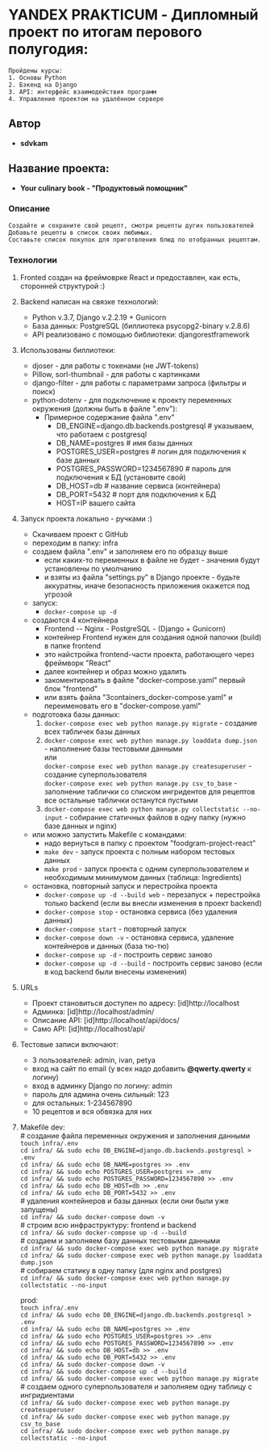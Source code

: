 # YANDEX PRAKTICUM - Дипломный проект по итогам перового полугодия:

    Пройдены курсы:
    1. Основы Python
    2. Бэкенд на Django
    3. API: интерфейс взаимодействия программ
    4. Управление проектом на удалённом сервере

## Автор

  * **sdvkam**

## Название проекта:

  * **Your culinary book - "Продуктовый помощник"**

### Описание

    Создайте и сохраните свой рецепт, смотри рецепты дугих пользователей
    Добавьте рецепты в список своих любимых.
    Составьте список покупок для приготвления блюд по отобранных рецептам.

### Технологии

1. Fronted создан на фреймоврке React и предоставлен, как есть, сторонней структурой :)
2. Backend написан на связке технологий:
    * Python v.3.7, Django v.2.2.19 + Gunicorn
    * База данных: PostgreSQL (биллиотека psycopg2-binary v.2.8.6)
    * API реализовано с помощью библиотеки: djangorestframework
3. Использованы биллиотеки:
    + djoser - для работы с токенами (не JWT-tokens)
    + Pillow, sorl-thumbnail - для работы с картинками
    + django-filter - для работы с параметрами запроса (фильтры и поиск)
    + python-dotenv - для подключение к проекту переменных окружения (должны быть в файле ".env"):
        * Примерное содержание файла ".env"
            * DB_ENGINE=django.db.backends.postgresql # указываем, что работаем с postgresql
            * DB_NAME=postgres # имя базы данных
            * POSTGRES_USER=postgres # логин для подключения к базе данных
            * POSTGRES_PASSWORD=1234567890 # пароль для подключения к БД (установите свой)
            * DB_HOST=db # название сервиса (контейнера)
            * DB_PORT=5432 # порт для подключения к БД
            * HOST=IP вашего сайта
    
4. Запуск проекта локально - ручками :)
    + Скачиваем проект с GitHub
    + переходим в папку: infra
    + создаем файла ".env" и заполняем его по образцу выше
        * если каких-то переменных в файле не будет - значения будут установлены по умолчанию
        * и взяты из файла "settings.py" в Django проекте - будьте аккуратны, иначе безопасность приложения окажется под угрозой
    + запуск:
        * `docker-compose up -d`
    + создаются 4 контейнера
        *  Frontend -- Nginx - PostgreSQL - (Django + Gunicorn)
        *  контейнер Frontend нужен для создания одной папочки (build) в папке frontend
        *  это найстройка frontend-части проекта, работающего через фреймворк "React"
        *  далее контейнер и образ можно удалить
        *  закоментировать в файле "docker-compose.yaml" первый блок "frontend"
        *  или взять файла "3containers_docker-compose.yaml" и переименовать его в "docker-compose.yaml"
    + подготовка базы данных:
        1.  `docker-compose exec web python manage.py migrate` - создание всех табличек базы данных
        2.  `docker-compose exec web python manage.py loaddata dump.json` - наполнение базы тестовыми данными<br>
                или<br>
            `docker-compose exec web python manage.py createsuperuser` - создание суперпользователя<br>
            `docker-compose exec web python manage.py csv_to_base` - заполнение таблички со списком ингридентов для рецептов<br>
            все остальные таблички останутся пустыми
        3.  `docker-compose exec web python manage.py collectstatic --no-input` - собирание статичных файлов в одну папку (нужно базе данных и nginx)
    +  или можно запустить Makefile с командами:
        *  надо вернуться в папку с проектом "foodgram-project-react"
        * `make dev`   - запуск проекта с полным набором тестовых данных
        * `make prod`  - запуск проекта с одним суперпользователем и необходимым минимумом данных (таблица: Ingredients)
    +  остановка, повторный запуск и перестройка проекта
        * `docker-compose up -d --build web` - перезапуск + перестройка только backend (если вы внесли изменения в проект backend)
        * `docker-compose stop` - остановка сервиса (без удаления данных)
        * `docker-compose start` - повторный запуск
        * `docker-compose down -v` - остановка сервиса, удаление контейнеров и данных (база тю-тю)
        * `docker-compose up -d` - построить сервис заново
        * `docker-compose up -d --build` - построить сервис заново (если в код backend были внесены изменения)

5. URLs
    + Проект становиться доступен по адресу: [id]http://localhost
    + Админка: [id]http://localhost/admin/
    + Описание API: [id]http://localhost/api/docs/
    + Само API: [id]http://localhost/api/

6. Тестовые записи включают:
    + 3 пользователей: admin, ivan, petya
    + вход на сайт по email (у всех надо добавить **@qwerty.qwerty** к логину)
    + вход в админку Django по логину: admin
    + пароль для админа очень сильный: 123
    + для остальных: 1-234567890
    + 10 рецептов и вся обвязка для них

7. Makefile
    dev:<br>
        # создание файла переменных окружения и заполнения данными<br>
        `touch infra/.env`<br>
        `cd infra/ && sudo echo DB_ENGINE=django.db.backends.postgresql > .env`<br>
        `cd infra/ && sudo echo DB_NAME=postgres >> .env`<br>
        `cd infra/ && sudo echo POSTGRES_USER=postgres >> .env`<br>
        `cd infra/ && sudo echo POSTGRES_PASSWORD=1234567890 >> .env`<br>
        `cd infra/ && sudo echo DB_HOST=db >> .env`<br>
        `cd infra/ && sudo echo DB_PORT=5432 >> .env`<br>
        # удаления контейнеров и базы данных (если они были уже запущены)<br>
        `cd infra/ && sudo docker-compose down -v`<br>
        # строим всю инфраструктуру: frontend и backend<br>
        `cd infra/ && sudo docker-compose up -d --build`<br>
        # создаем и заполняем базу данных тестовыми данными<br>
        `cd infra/ && sudo docker-compose exec web python manage.py migrate`<br>
        `cd infra/ && sudo docker-compose exec web python manage.py loaddata dump.json`<br>
        # собираем статику в одну папку (для nginx and postgres)<br>
        `cd infra/ && sudo docker-compose exec web python manage.py collectstatic --no-input`<br>

    prod:<br>
        `touch infra/.env`<br>
        `cd infra/ && sudo echo DB_ENGINE=django.db.backends.postgresql > .env`<br>
        `cd infra/ && sudo echo DB_NAME=postgres >> .env`<br>
        `cd infra/ && sudo echo POSTGRES_USER=postgres >> .env`<br>
        `cd infra/ && sudo echo POSTGRES_PASSWORD=1234567890 >> .env`<br>
        `cd infra/ && sudo echo DB_HOST=db >> .env`<br>
        `cd infra/ && sudo echo DB_PORT=5432 >> .env`<br>
        `cd infra/ && sudo docker-compose down -v`<br>
        `cd infra/ && sudo docker-compose up -d --build`<br>
        `cd infra/ && sudo docker-compose exec web python manage.py migrate`<br>
        # создаем одного суперпользователя и заполняем одну таблицу с ингридиентами<br>
        `cd infra/ && sudo docker-compose exec web python manage.py createsuperuser`<br>
        `cd infra/ && sudo docker-compose exec web python manage.py csv_to_base`<br>
        `cd infra/ && sudo docker-compose exec web python manage.py collectstatic --no-input`<br>
